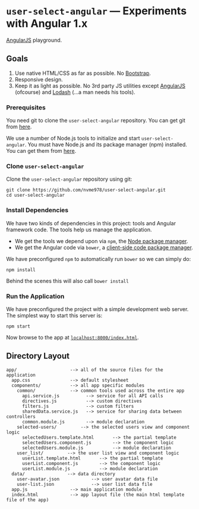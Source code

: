 # `user-select-angular` — Experiments with Angular 1.x

[AngularJS](https://angularjs.org/) playground.


## Goals

1. Use native HTML/CSS as far as possible. No [Bootstrap](https://angular-ui.github.io/bootstrap/).
2. Responsive design.
3. Keep it as light as possible. No 3rd party JS utilities except [AngularJS](https://angularjs.org/) (ofcourse) and [Lodash](https://lodash.com/) (...a man needs his tools).

### Prerequisites

You need git to clone the `user-select-angular` repository. You can get git from [here][git].

We use a number of Node.js tools to initialize and start `user-select-angular`. You must have Node.js
and its package manager (npm) installed. You can get them from [here][node].

### Clone `user-select-angular`

Clone the `user-select-angular` repository using git:

```
git clone https://github.com/nvme978/user-select-angular.git
cd user-select-angular
```

### Install Dependencies

We have two kinds of dependencies in this project: tools and Angular framework code. The tools help
us manage the application.

* We get the tools we depend upon via `npm`, the [Node package manager][npm].
* We get the Angular code via `bower`, a [client-side code package manager][bower].

We have preconfigured `npm` to automatically run `bower` so we can simply do:

```
npm install
```

Behind the scenes this will also call `bower install`


### Run the Application

We have preconfigured the project with a simple development web server. The simplest way to start
this server is:

```
npm start
```

Now browse to the app at [`localhost:8000/index.html`][local-app-url].


## Directory Layout

```
app/                    --> all of the source files for the application
  app.css               --> default stylesheet
  components/           --> all app specific modules
    common/             --> common tools used across the entire app
      api.service.js          --> service for all API calls
      directives.js           --> custom directives
      filters.js              --> custom filters
      sharedData.service.js   --> service for sharing data between controllers
      common.module.js        --> module declaration
    selected-users/         --> the selected users view and component logic
      selectedUsers.template.html       --> the partial template
      selectedUsers.component.js        --> the component logic
      selectedUsers.module.js           --> module declaration
    user_list/         --> the user list view and component logic
      userList.template.html       --> the partial template
      userList.component.js        --> the component logic
      userList.module.js           --> module declaration
  data/                --> data directory
    user-avatar.json            --> user avatar data file
    user-list.json              --> user list data file
  app.js                --> main application module
  index.html            --> app layout file (the main html template file of the app)
```


[angularjs]: https://angularjs.org/
[bower]: http://bower.io/
[git]: https://git-scm.com/
[http-server]: https://github.com/indexzero/http-server
[jasmine]: https://jasmine.github.io/
[jdk]: https://wikipedia.org/wiki/Java_Development_Kit
[jdk-download]: http://www.oracle.com/technetwork/java/javase/downloads
[karma]: https://karma-runner.github.io/
[local-app-url]: http://localhost:8000/index.html
[node]: https://nodejs.org/
[npm]: https://www.npmjs.org/
[protractor]: http://www.protractortest.org/
[selenium]: http://docs.seleniumhq.org/
[travis]: https://travis-ci.org/
[travis-docs]: https://docs.travis-ci.com/user/getting-started
